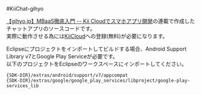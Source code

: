 #KiiChat-gihyo

[【gihyo.jp】MBaaS徹底入門 -- Kii Cloudでスマホアプリ開発](http://gihyo.jp/dev/serial/01/mbaas)の連載で作成したチャットアプリのソースコードです。  
実際に動作させる為には[KiiCloud](https://developer.kii.com/?locale=jp)への登録(無料)が必要になります。


Eclipseにプロジェクトをインポートしてビルドする場合、Android Support Library v7とGoogle Play Serviceが必要です。  
以下のプロジェクトをEclipseのワークスペースにインポートしてください。

    {SDK-DIR}/extras/android/support/v7/appcompat
    {SDK-DIR}/extras/google/google_play_services/libproject/google-play-services_lib


